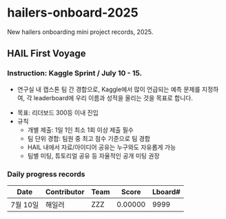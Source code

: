# hailers-onboard-2025
New hailers onboarding mini project records, 2025.

## HAIL First Voyage
### Instruction: Kaggle Sprint / July 10 - 15.
* 연구실 내 캡스톤 팀 간 경합으로, Kaggle에서 많이 언급되는 예측 문제를 지정하여, 각 leaderboard에 우리 이름과 성적을 올리는 것을 목표로 합니다.
 - 목표: 리더보드 300등 이내 진입
 - 규칙
     - 개별 제출: 1일 1인 최소 1회 이상 제출 필수
     - 팀 단위 경합: 팀원 중 최고 점수 기준으로 팀 경합
     -  HAIL 내에서 자료/아이디어 공유는 누구와도 자유롭게 가능
     - 팀별 미팅, 튜토리얼 공유 등 자율적인 공개 미팅 권장

### Daily progress records

  | Date   | Contributor | Team | Score | Lboard# |
  | ------ | ----------- | ---- | ----- | ------------ |
  | 7월 10일 | 해일러 | ZZZ | 0.00000 |  9999 |

## 